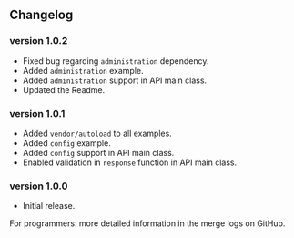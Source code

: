 ## Changelog

### version 1.0.2
- Fixed bug regarding `administration` dependency.
- Added `administration` example.
- Added `administration` support in API main class.
- Updated the Readme.

### version 1.0.1
- Added `vendor/autoload` to all examples.
- Added `config` example.
- Added `config` support in API main class.
- Enabled validation in `response` function in API main class.

### version 1.0.0
- Initial release.

For programmers: more detailed information in the merge logs on GitHub.
